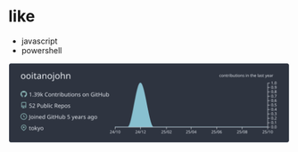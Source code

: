 # like

- javascript
- powershell

![](https://raw.githubusercontent.com/ooitanojohn/ooitanojohn/master/profile-summary-card-output/nord_dark/0-profile-details.svg)



